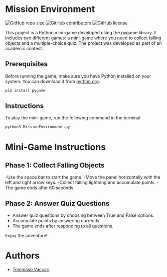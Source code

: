 # Mission Environment

![GitHub repo size](https://img.shields.io/github/repo-size/T-vaccari/MissionEnvironment) ![GitHub contributors](https://img.shields.io/github/contributors/T-vaccari/MissionEnvironment) ![GitHub license](https://img.shields.io/github/license/T-vaccari/MissionEnvironment)

This project is a Python mini-game developed using the pygame library. It includes two different games: a mini-game where you need to collect falling objects and a multiple-choice quiz. The project was developed as part of an academic contest.

## Prerequisites

Before running the game, make sure you have Python installed on your system. You can download it from [python.org](https://www.python.org/).

```bash
pip install pygame
```


## Instructions

To play the mini-game, run the following command in the terminal:

```bash
python3 MissionEnvironment.py
```

# Mini-Game Instructions

## Phase 1: Collect Falling Objects

-Use the space bar to start the game.
-Move the panel horizontally with the left and right arrow keys.
-Collect falling lightning and accumulate points.
-The game ends after 60 seconds.

## Phase 2: Answer Quiz Questions

- Answer quiz questions by choosing between True and False options.
- Accumulate points by answering correctly.
- The game ends after responding to all questions.

Enjoy the adventure!
# Authors

- [Tommaso Vaccari](https://github.com/T-vaccari)



